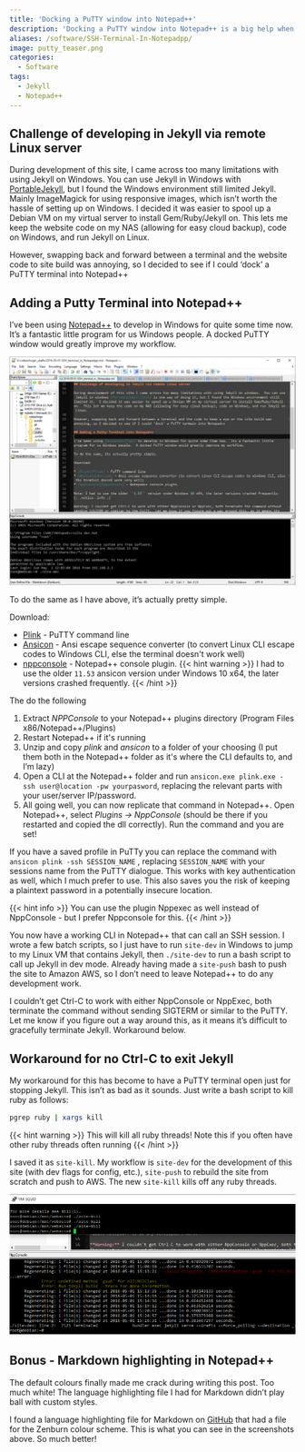 ```yaml
---
title: 'Docking a PuTTY window into Notepad++'
description: 'Docking a PuTTY window into Notepad++ is a big help when developing a Jekyll blog in a Windows environment - when you have outsourced the Jekyll build to a local Linux server'
aliases: /software/SSH-Terminal-In-Notepadpp/
image: putty_teaser.png
categories:
  - Software
tags:
  - Jekyll
  - Notepad++
---
```


## Challenge of developing in Jekyll via remote Linux server

During development of this site, I came across too many limitations with using Jekyll on Windows. You can use Jekyll in Windows with [PortableJekyll][portablejekyll], but I found the Windows environment still limited Jekyll. Mainly ImageMagick for using responsive images, which isn’t worth the hassle of setting up on Windows. I decided it was easier to spool up a Debian VM on my virtual server to install Gem/Ruby/Jekyll on. This lets me keep the website code on my NAS (allowing for easy cloud backup), code on Windows, and run Jekyll on Linux.

However, swapping back and forward between a terminal and the website code to site build was annoying, so I decided to see if I could ‘dock’ a PuTTY terminal into Notepad++

## Adding a Putty Terminal into Notepad++

I’ve been using [Notepad++][notepadpp] to develop in Windows for quite some time now. It’s a fantastic little program for us Windows people. A docked PuTTY window would greatly improve my workflow.

![Picture of Notepad++ with attached PuTTY terminal](putty_terminal_in_npp2.png)

To do the same as I have above, it’s actually pretty simple.

Download:

- [Plink][plink] - PuTTY command line
- [Ansicon][ansicon] - Ansi escape sequence converter (to convert Linux CLI escape codes to Windows CLI, else the terminal doesn't work well)
- [nppconsole][nppconsole] - Notepad++ console plugin.
  {{< hint warning >}}
  I had to use the older `11.53` ansicon version under Windows 10 x64, the later versions crashed frequently.
  {{< /hint >}}

The do the following

1.  Extract _NPPConsole_ to your Notepad++ plugins directory (Program Files x86/Notepad++/Plugins)
2.  Restart Notepad++ if it's running
3.  Unzip and copy _plink_ and _ansicon_ to a folder of your choosing (I put them both in the Notepad++ folder as it's where the CLI defaults to, and I’m lazy)
4.  Open a CLI at the Notepad++ folder and run `ansicon.exe plink.exe -ssh user@location -pw yourpasword`, replacing the relevant parts with your user/server IP/password.
5.  All going well, you can now replicate that command in Notepad++. Open Notepad++, select _Plugins -> NppConsole_ (should be there if you restarted and copied the dll correctly). Run the command and you are set!

If you have a saved profile in PuTTy you can replace the command with `ansicon plink -ssh SESSION_NAME` , replacing `SESSION_NAME` with your sessions name from the PuTTY dialogue. This works with key authentication as well, which I much prefer to use. This also saves you the risk of keeping a plaintext password in a potentially insecure location.

{{< hint info >}}
You can use the plugin Nppexec as well instead of NppConsole - but I prefer Nppconsole for this.
{{< /hint >}}

You now have a working CLI in Notepad++ that can call an SSH session. I wrote a few batch scripts, so I just have to run `site-dev` in Windows to jump to my Linux VM that contains Jekyll, then `./site-dev` to run a bash script to call up Jekyll in dev mode. Already having made a `site-push` bash to push the site to Amazon AWS, so I don’t need to leave Notepad++ to do any development work.

I couldn’t get Ctrl-C to work with either NppConsole or NppExec, both terminate the command without sending SIGTERM or similar to the PuTTY. Let me know if you figure out a way around this, as it means it’s difficult to gracefully terminate Jekyll. Workaround below.

## Workaround for no Ctrl-C to exit Jekyll

My workaround for this has become to have a PuTTY terminal open just for stopping Jekyll. This isn’t as bad as it sounds. Just write a bash script to kill ruby as follows:

```bash
pgrep ruby | xargs kill
```

{{< hint warning >}}
This will kill all ruby threads! Note this if you often have other ruby threads often running
{{< /hint >}}

I saved it as `site-kill`. My workflow is `site-dev` for the development of this site (with dev flags for config, etc.), `site-push` to rebuild the site from scratch and push to AWS. The new `site-kill` kills off any ruby threads.

![Picture of using external ssh script to kill jekyll window instead of killing notepad++ CLI](ctrl_c_workaround.png)

## Bonus - Markdown highlighting in Notepad++

The default colours finally made me crack during writing this post. Too much white! The language highlighting file I had for Markdown didn’t play ball with custom styles.

I found a language highlighting file for Markdown on [GitHub][markdownhighlight] that had a file for the Zenburn colour scheme. This is what you can see in the screenshots above. So much better!

[portablejekyll]: https://github.com/madhur/PortableJekyll
[notepadpp]: https://notepad-plus-plus.org/
[plink]: http://www.chiark.greenend.org.uk/~sgtatham/putty/download.html
[ansicon]: https://github.com/adoxa/ansicon/downloads
[nppconsole]: https://sourceforge.net/projects/nppconsole/
[markdownhighlight]: https://github.com/Edditoria/markdown_npp_zenburn
